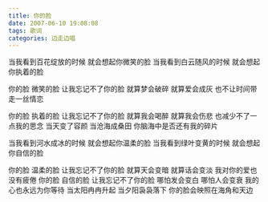 ```yaml
---
title: 你的脸
date: 2007-06-10 19:08:08
tags: 歌词
categories: 边走边唱
---
```

当我看到百花绽放的时候
就会想起你微笑的脸
当我看到白云随风的时候
就会想起你执着的脸
<!-- more -->
你的脸
微笑的脸
让我忘记不了你的脸
就算梦会破碎
就算爱会成灰
也不让时间带走一丝情恋

你的脸
执着的脸
让我忘记不了你的脸
就算我会喝醉
就算我会伤悲
也减少不了一点我的思念
当天变了容颜
当沧海成桑田
你脑海中是否还有我的碎片

当我看到河水成冰的时候
就会想起你温柔的脸
当我看到绿叶变黄的时候
就会想起你自信的脸

你的脸
温柔的脸
让我忘记不了你的脸
就算天会变暗
就算话会变淡
我对你的爱也没有疲倦
你的脸
自信的脸
让我忘记不了你的脸
哪怕发会变白
哪怕人会变衰
我的心也永远为你等待
当太阳冉冉升起
当夕阳袅袅落下
你的脸会映照在海角和天边